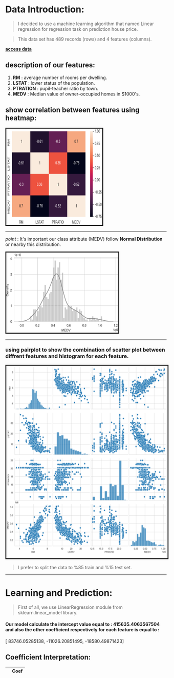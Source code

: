 # Data Introduction:
> I decided to use a machine learning algorithm that named Linear regression for regression task on prediction house price.

> This data set has 489 records (rows) and 4 features (columns).
> 
[**access data**](https://github.com/hosein-jamshidian/Data_Science_Course/blob/main/Linear%20Regression/Data/boston_housing.csv)


## description of our features:
1. **RM** : average number of rooms per dwelling.
2. **LSTAT** : lower status of the population.
3. **PTRATION** : pupil-teacher ratio by town.
4. **MEDV** : Median value of owner-occupied homes in $1000's.

## show correlation between features using heatmap:
<th colspan="3"><img src=".\Images\heatmap.png" alt="" border='3' height='300' width='300' /></th>

---

*point* : It's important our class attribute (MEDV) follow **Normal Distribution** or nearby this distribution.
<th colspan="3"><img src=".\Images\y dist.png" alt="" border='3' height='250' width='350' /></th>

---

### using **pairplot** to show the combination of scatter plot between diffrent features and histogram for each feature.
<th colspan="3"><img src=".\Images\paitplot.png" alt="" border='3' height='600' width='600' /></th>

> I prefer to split the data to %85 train and %15 test set.

---

# Learning and Prediction:
> First of all, we use LinearRegression module from sklearn.linear_model library.

#### Our model calculate the intercept value equal to : **415635.4063567504** and also the other coefficient respectively for each feature is equal to : 
[ 83746.05285138,  -11026.20851495,  -18580.49871423]

## Coefficient Interpretation:
| | Coef |
|:----|-----:|
